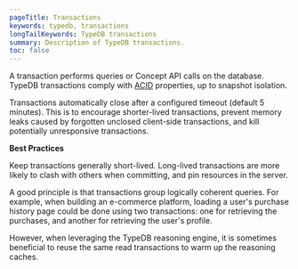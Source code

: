```yaml
---
pageTitle: Transactions
keywords: typedb, transactions
longTailKeywords: TypeDB transactions
summary: Description of TypeDB transactions.
toc: false
---
```


A transaction performs queries or Concept API calls on the database. TypeDB transactions comply with
[ACID](../../06-management/02-acid.md) properties, up to snapshot isolation.

Transactions automatically close after a configured timeout (default 5 minutes). This is to encourage shorter-lived transactions,
prevent memory leaks caused by forgotten unclosed client-side transactions, and kill potentially unresponsive transactions.

**Best Practices**

Keep transactions generally short-lived. Long-lived transactions are more likely to clash with others when committing, and pin resources in the server.

A good principle is that transactions group logically coherent queries. For example, when building an e-commerce platform, loading a user's purchase history page could be done using two transactions: one for retrieving the purchases, and another for retrieving the user's profile.

However, when leveraging the TypeDB reasoning engine, it is sometimes beneficial to reuse the same read transactions to warm up the reasoning caches.